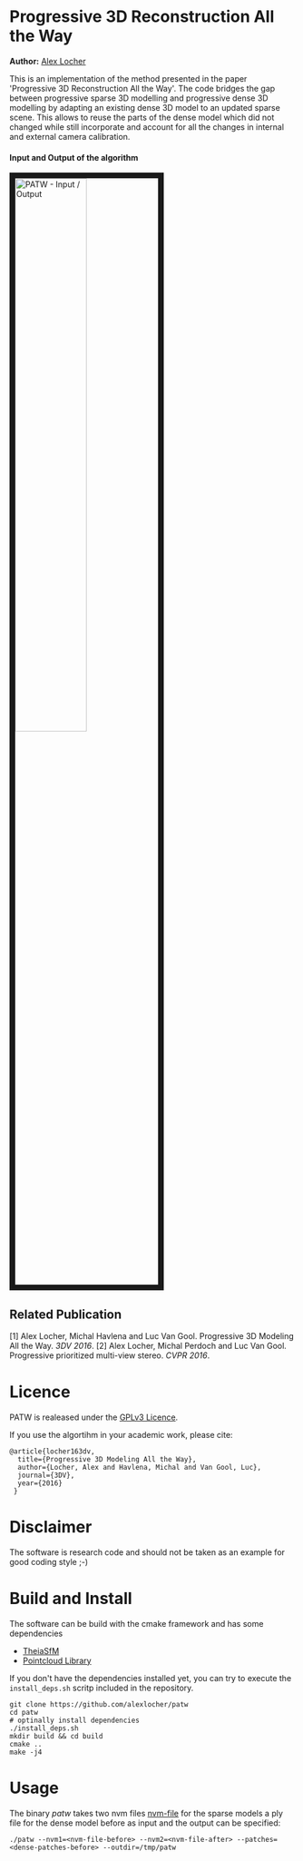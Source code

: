 # Progressive 3D Reconstruction All the Way

**Author:** [Alex Locher](http://www.vision.ee.ethz.ch/~alocher)

This is an implementation of the method presented in the paper 'Progressive 
3D Reconstruction All the Way'. The code bridges the gap between progressive
sparse 3D modelling and progressive dense 3D modelling by adapting an existing
dense 3D model to an updated sparse scene. This allows to reuse the parts of the
dense model which did not changed while still incorporate and account for all the 
changes in internal and external camera calibration. 

#### Input and Output of the algorithm
<img src="http://www.vision.ee.ethz.ch/~alocher/pdf/3dv16/overview.png" 
alt="PATW - Input / Output" width="50%" border="10" />


## Related Publication
[1] Alex Locher, Michal Havlena and Luc Van Gool. Progressive 3D Modeling All the Way. *3DV 2016*. 
[2] Alex Locher, Michal Perdoch and Luc Van Gool. Progressive prioritized multi-view stereo. *CVPR 2016*. 


# Licence
PATW is realeased under the [GPLv3 Licence](https://www.gnu.org/licenses/gpl-3.0.txt). 


If you use the algortihm in your academic work, please cite:

    @article{locher163dv,
      title={Progressive 3D Modeling All the Way},
      author={Locher, Alex and Havlena, Michal and Van Gool, Luc},
      journal={3DV},
      year={2016}
     }

# Disclaimer
The software is research code and should not be taken as an example for good coding style ;-)


# Build and Install
The software can be build with the cmake framework and has some dependencies 

 - [TheiaSfM](http://www.theia-sfm.org/)
 - [Pointcloud Library](http://pointclouds.org/)

If you don't have the dependencies installed yet, you can try to execute the 
`install_deps.sh` scritp included in the repository. 


```
git clone https://github.com/alexlocher/patw
cd patw
# optinally install dependencies
./install_deps.sh
mkdir build && cd build
cmake ..
make -j4
```

# Usage
The binary *patw* takes two nvm files [nvm-file](http://ccwu.me/vsfm/doc.html#nvm) for the sparse models a 
ply file for the dense model before as input and the output can be specified:

```
./patw --nvm1=<nvm-file-before> --nvm2=<nvm-file-after> --patches=<dense-patches-before> --outdir=/tmp/patw
```


